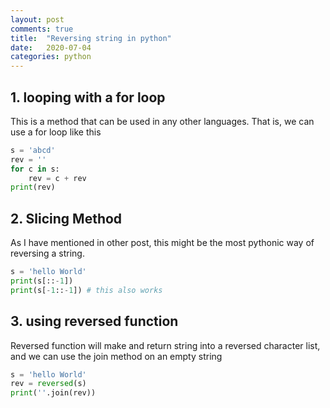 ```yaml
---
layout: post
comments: true
title:  "Reversing string in python"
date:   2020-07-04
categories: python
---
```


## 1. looping with a for loop

This is a method that can be used in any other languages. That is, we can use a for loop like this

```python
s = 'abcd'
rev = ''
for c in s:
    rev = c + rev
print(rev)
```

## 2. Slicing Method

As I have mentioned in other post, this might be the most pythonic way of reversing a string.

```python
s = 'hello World'
print(s[::-1])
print(s[-1::-1]) # this also works
```

## 3. using reversed function

Reversed function will make and return string into a reversed character list, 
and we can use the join method on an empty string


```python
s = 'hello World'
rev = reversed(s)
print(''.join(rev))
```
